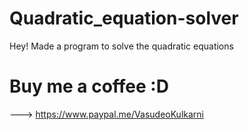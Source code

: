 # Quadratic_equation-solver


Hey! Made a program to solve the quadratic equations


# Buy me a coffee :D
---> https://www.paypal.me/VasudeoKulkarni
